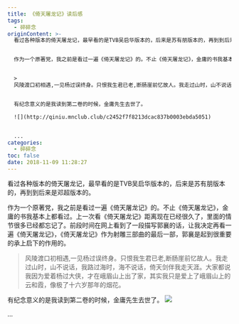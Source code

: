 ```yaml
---
title: 《倚天屠龙记》读后感
tags:
  - 碎碎念
originContent: >-
  看过各种版本的倚天屠龙记，最早看的是TVB吴启华版本的，后来是苏有朋版本的，再到到后来是邓超版本的。


  作为一个原著党，我之前是看过一遍《倚天屠龙记》的。不止《倚天屠龙记》，金庸的书我基本上都看过。上一次看《倚天屠龙记》距离现在已经很久了，里面的情节很多已经都忘记了。前段时间在网上看到了一段描写郭襄的话，让我决定再看一遍《倚天屠龙记》，《倚天屠龙记》作为射雕三部曲的最后一部，郭襄是起到很重要的承上启下的作用的。


  >
  风陵渡口初相遇,一见杨过误终身。只恨我生君已老,断肠崖前忆故人。我走过山时，山不说话，我路过海时，海不说话，倚天剑伴我走天涯。大家都说我因为爱着杨过大侠，才在峨眉山上出了家，其实我只是爱上了峨眉山上的云和霞，像极了十六岁那年的烟花。


  有纪念意义的是我读到第二卷的时候，金庸先生去世了。

  ![](http://qiniu.mnclub.club/c2452f7f8213dcac837b0003ebda5051)


  ...
categories:
  - 碎碎念
toc: false
date: 2018-11-09 11:28:27
---
```


看过各种版本的倚天屠龙记，最早看的是TVB吴启华版本的，后来是苏有朋版本的，再到到后来是邓超版本的。

作为一个原著党，我之前是看过一遍《倚天屠龙记》的。不止《倚天屠龙记》，金庸的书我基本上都看过。上一次看《倚天屠龙记》距离现在已经很久了，里面的情节很多已经都忘记了。前段时间在网上看到了一段描写郭襄的话，让我决定再看一遍《倚天屠龙记》，《倚天屠龙记》作为射雕三部曲的最后一部，郭襄是起到很重要的承上启下的作用的。

> 风陵渡口初相遇,一见杨过误终身。只恨我生君已老,断肠崖前忆故人。我走过山时，山不说话，我路过海时，海不说话，倚天剑伴我走天涯。大家都说我因为爱着杨过大侠，才在峨眉山上出了家，其实我只是爱上了峨眉山上的云和霞，像极了十六岁那年的烟花。

有纪念意义的是我读到第二卷的时候，金庸先生去世了。
![](http://qiniu.mnclub.club/c2452f7f8213dcac837b0003ebda5051)

...